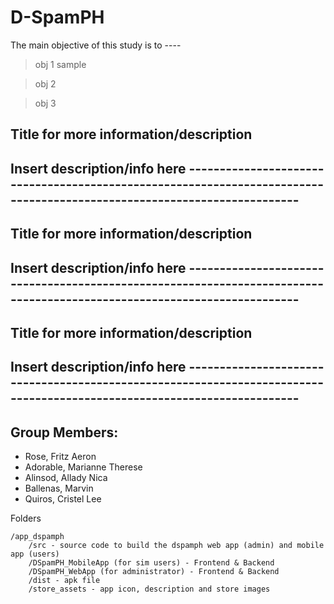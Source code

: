 # D-SpamPH

The main objective of this study is to ----

   > obj 1 sample

   > obj 2

   > obj 3 

## Title for more information/description

Insert description/info here ------------------------------------------------------------------------------------------------------------------------
-----------------------------------------------------------------------------------------------------------------------------------------------------

## Title for more information/description

Insert description/info here ------------------------------------------------------------------------------------------------------------------------
-----------------------------------------------------------------------------------------------------------------------------------------------------

## Title for more information/description

Insert description/info here ------------------------------------------------------------------------------------------------------------------------
-----------------------------------------------------------------------------------------------------------------------------------------------------

## Group Members:

- Rose, Fritz Aeron
- Adorable, Marianne Therese 
- Alinsod, Allady Nica
- Ballenas, Marvin
- Quiros, Cristel Lee


Folders

    /app_dspamph
    	/src - source code to build the dspamph web app (admin) and mobile app (users)
		/DSpamPH_MobileApp (for sim users) - Frontend & Backend 
		/DSpamPH_WebApp (for administrator) - Frontend & Backend 
		/dist - apk file
		/store_assets - app icon, description and store images
 

  
